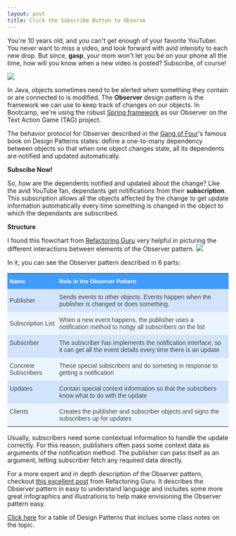 ```yaml
---
layout: post
title: Click the Subscribe Button to Observe
---
```


You're 10 years old, and you can't get enough of your favorite YouTuber. You never want to miss a video, and look forward with avid intensity to each new drop. But since, **gasp**, your mom won't let you be on your phone all the time, how will you know when a new video is posted?  Subscribe, of course! 

![](https://media1.tenor.com/images/030643feae2c2c4bef5429d45f9605b7/tenor.gif)

In Java, objects sometimes need to be alerted when something they contain or are connected to is modified. The **Observer** design pattern is the framework we can use to keep track of changes on our objects.  In Bootcamp, we're using the robust <a href="https://spring.io/" target="_blank">Spring framework</a> as our Observer on the Text Action Game (TAG) project. 

The behavior protocol for Observer described in the <a href="https://retsullivan.github.io/Almost-Famous-the-Fab-4-of-Design-Patterns/" target="_blank">Gang of Four</a>'s famous book on Design Patterns states: define a one-to-many dependency between objects so that when one object changes state, all its dependents are notified and updated automatically. 

**Subscibe Now!**

So, *how* are the dependents notified and updated about the change? Like the avid YouTube fan, dependants get notifications from their **subscription**. This subscription allows all the objects affected by the change to get update information automatically every time something is changed in the object to which the dependants are subscribed.

**Structure**

I found this flowchart from <a href="https://refactoring.guru/" target="_blank">Refactoring Guru</a> very helpful in picturing the different interactions between elements of the Observer pattern.
![](https://refactoring.guru/images/patterns/diagrams/observer/structure-indexed-2x.png)

In it, you can see the Observer pattern described in 6 parts:

<style type="text/css">
.tg  {border-collapse:collapse;border-spacing:0;border-color:#9ABAD9;}
.tg td{font-family:Arial, sans-serif;font-size:14px;padding:10px 5px;border-style:solid;border-width:0px;overflow:hidden;word-break:normal;border-color:#9ABAD9;color:#444;background-color:#EBF5FF;}
.tg th{font-family:Arial, sans-serif;font-size:14px;font-weight:normal;padding:10px 5px;border-style:solid;border-width:0px;overflow:hidden;word-break:normal;border-color:#9ABAD9;color:#fff;background-color:#409cff;}
.tg .tg-phtq{background-color:#D2E4FC;border-color:inherit;text-align:left;vertical-align:top}
.tg .tg-lboi{border-color:inherit;text-align:left;vertical-align:middle}
.tg .tg-48yq{background-color:#D2E4FC;border-color:inherit;text-align:left;vertical-align:middle}
.tg .tg-w8l6{font-weight:bold;font-size:13px;border-color:inherit;text-align:left;vertical-align:middle}
.tg .tg-0pky{border-color:inherit;text-align:left;vertical-align:top}
</style>
<table class="tg">
  <tr>
    <th class="tg-w8l6">Name</th>
    <th class="tg-w8l6">Role in the Observer Pattern</th>
    <th class="tg-lboi"></th>
  </tr>
  <tr>
    <td class="tg-48yq">Publisher</td>
    <td class="tg-48yq">Sends events to other objects. Events happen when the publisher is changed or does something.</td>
    <td class="tg-48yq"></td>
  </tr>
  <tr>
    <td class="tg-lboi">Subscription List</td>
    <td class="tg-lboi">When a new event happens, the publisher uses a notification method to notigy all subscribers on the list</td>
    <td class="tg-lboi"></td>
  </tr>
  <tr>
    <td class="tg-phtq">Subscriber</td>
    <td class="tg-phtq">The subscriber has implements the notification interface, so it can get all the event details every time there is an update</td>
    <td class="tg-phtq"></td>
  </tr>
  <tr>
    <td class="tg-0pky">Concrete Subscribers</td>
    <td class="tg-0pky">These special subscribers and do someting in response to getting a notification</td>
    <td class="tg-0pky"></td>
  </tr>
  <tr>
    <td class="tg-phtq">Updates</td>
    <td class="tg-phtq">Contain special context information so that the subscibers know what to do with the update</td>
    <td class="tg-phtq"></td>
  </tr>
  <tr>
    <td class="tg-0pky">Clients</td>
    <td class="tg-0pky">Creates the publisher and subscriber objects and signs the subscribers up for updates</td>
    <td class="tg-0pky"></td>
  </tr>
</table>


Usually, subscribers need some contextual information to handle the update correctly. For this reason, publishers often pass some context data as arguments of the notification method. The publisher can pass itself as an argument, letting subscriber fetch any required data directly.


For a more expert and in depth description of the Observer pattern, checkout  <a href="https://refactoring.guru/design-patterns/observer	" target="_blank">this excellent post</a> from Refactoring Guru. It describes the Observer pattern in easy to understand language and includes some more great infographics and illustrations to help make envisioning the Observer pattern easy. 																						

<a href="https://docs.google.com/spreadsheets/d/1OlY9JCrjk7uvxffcAcwOa1yOtACNMfv-YUb5PcUrOUI/edit?usp=sharing" target="_blank">Click here</a> for a table of Design Patterns that inclues some class notes on the topic.
